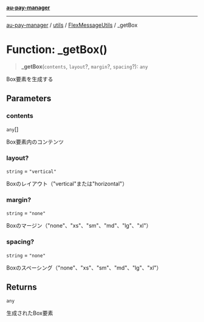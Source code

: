 [**au-pay-manager**](../../../../README.md)

***

[au-pay-manager](../../../../README.md) / [utils](../../../README.md) / [FlexMessageUtils](../README.md) / \_getBox

# Function: \_getBox()

> **\_getBox**(`contents`, `layout`?, `margin`?, `spacing`?): `any`

Box要素を生成する

## Parameters

### contents

`any`[]

Box要素内のコンテンツ

### layout?

`string` = `"vertical"`

Boxのレイアウト（"vertical"または"horizontal"）

### margin?

`string` = `"none"`

Boxのマージン（"none"、"xs"、"sm"、"md"、"lg"、"xl"）

### spacing?

`string` = `"none"`

Boxのスペーシング（"none"、"xs"、"sm"、"md"、"lg"、"xl"）

## Returns

`any`

生成されたBox要素
